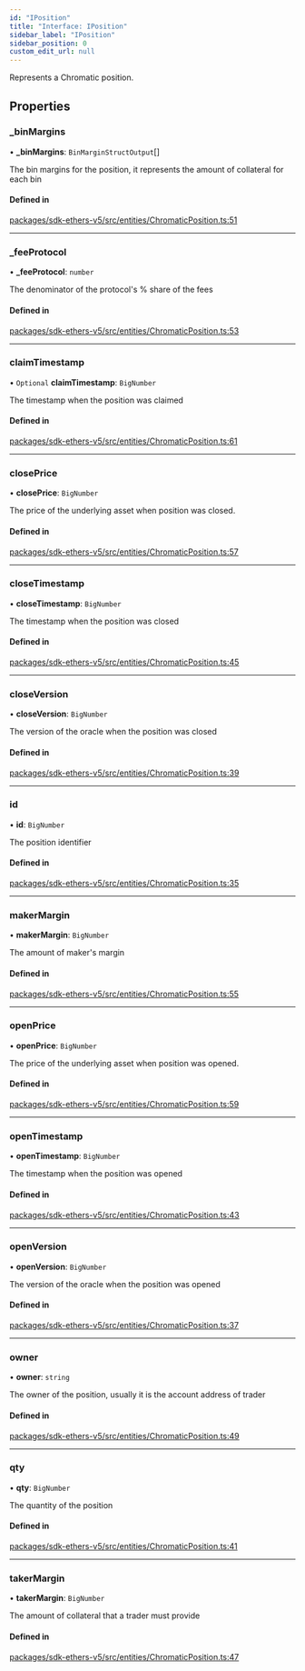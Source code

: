 ```yaml
---
id: "IPosition"
title: "Interface: IPosition"
sidebar_label: "IPosition"
sidebar_position: 0
custom_edit_url: null
---
```


Represents a Chromatic position.

## Properties

### \_binMargins

• **\_binMargins**: `BinMarginStructOutput`[]

The bin margins for the position, it represents the amount of collateral for each bin

#### Defined in

[packages/sdk-ethers-v5/src/entities/ChromaticPosition.ts:51](https://github.com/chromatic-protocol/sdk/blob/91849c1/packages/sdk-ethers-v5/src/entities/ChromaticPosition.ts#L51)

___

### \_feeProtocol

• **\_feeProtocol**: `number`

The denominator of the protocol's % share of the fees

#### Defined in

[packages/sdk-ethers-v5/src/entities/ChromaticPosition.ts:53](https://github.com/chromatic-protocol/sdk/blob/91849c1/packages/sdk-ethers-v5/src/entities/ChromaticPosition.ts#L53)

___

### claimTimestamp

• `Optional` **claimTimestamp**: `BigNumber`

The timestamp when the position was claimed

#### Defined in

[packages/sdk-ethers-v5/src/entities/ChromaticPosition.ts:61](https://github.com/chromatic-protocol/sdk/blob/91849c1/packages/sdk-ethers-v5/src/entities/ChromaticPosition.ts#L61)

___

### closePrice

• **closePrice**: `BigNumber`

The price of the underlying asset when position was closed.

#### Defined in

[packages/sdk-ethers-v5/src/entities/ChromaticPosition.ts:57](https://github.com/chromatic-protocol/sdk/blob/91849c1/packages/sdk-ethers-v5/src/entities/ChromaticPosition.ts#L57)

___

### closeTimestamp

• **closeTimestamp**: `BigNumber`

The timestamp when the position was closed

#### Defined in

[packages/sdk-ethers-v5/src/entities/ChromaticPosition.ts:45](https://github.com/chromatic-protocol/sdk/blob/91849c1/packages/sdk-ethers-v5/src/entities/ChromaticPosition.ts#L45)

___

### closeVersion

• **closeVersion**: `BigNumber`

The version of the oracle when the position was closed

#### Defined in

[packages/sdk-ethers-v5/src/entities/ChromaticPosition.ts:39](https://github.com/chromatic-protocol/sdk/blob/91849c1/packages/sdk-ethers-v5/src/entities/ChromaticPosition.ts#L39)

___

### id

• **id**: `BigNumber`

The position identifier

#### Defined in

[packages/sdk-ethers-v5/src/entities/ChromaticPosition.ts:35](https://github.com/chromatic-protocol/sdk/blob/91849c1/packages/sdk-ethers-v5/src/entities/ChromaticPosition.ts#L35)

___

### makerMargin

• **makerMargin**: `BigNumber`

The amount of maker's margin

#### Defined in

[packages/sdk-ethers-v5/src/entities/ChromaticPosition.ts:55](https://github.com/chromatic-protocol/sdk/blob/91849c1/packages/sdk-ethers-v5/src/entities/ChromaticPosition.ts#L55)

___

### openPrice

• **openPrice**: `BigNumber`

The price of the underlying asset when position was opened.

#### Defined in

[packages/sdk-ethers-v5/src/entities/ChromaticPosition.ts:59](https://github.com/chromatic-protocol/sdk/blob/91849c1/packages/sdk-ethers-v5/src/entities/ChromaticPosition.ts#L59)

___

### openTimestamp

• **openTimestamp**: `BigNumber`

The timestamp when the position was opened

#### Defined in

[packages/sdk-ethers-v5/src/entities/ChromaticPosition.ts:43](https://github.com/chromatic-protocol/sdk/blob/91849c1/packages/sdk-ethers-v5/src/entities/ChromaticPosition.ts#L43)

___

### openVersion

• **openVersion**: `BigNumber`

The version of the oracle when the position was opened

#### Defined in

[packages/sdk-ethers-v5/src/entities/ChromaticPosition.ts:37](https://github.com/chromatic-protocol/sdk/blob/91849c1/packages/sdk-ethers-v5/src/entities/ChromaticPosition.ts#L37)

___

### owner

• **owner**: `string`

The owner of the position, usually it is the account address of trader

#### Defined in

[packages/sdk-ethers-v5/src/entities/ChromaticPosition.ts:49](https://github.com/chromatic-protocol/sdk/blob/91849c1/packages/sdk-ethers-v5/src/entities/ChromaticPosition.ts#L49)

___

### qty

• **qty**: `BigNumber`

The quantity of the position

#### Defined in

[packages/sdk-ethers-v5/src/entities/ChromaticPosition.ts:41](https://github.com/chromatic-protocol/sdk/blob/91849c1/packages/sdk-ethers-v5/src/entities/ChromaticPosition.ts#L41)

___

### takerMargin

• **takerMargin**: `BigNumber`

The amount of collateral that a trader must provide

#### Defined in

[packages/sdk-ethers-v5/src/entities/ChromaticPosition.ts:47](https://github.com/chromatic-protocol/sdk/blob/91849c1/packages/sdk-ethers-v5/src/entities/ChromaticPosition.ts#L47)
